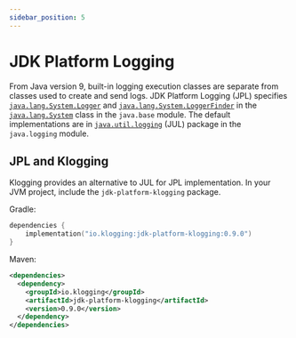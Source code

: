 ```yaml
---
sidebar_position: 5
---
```


# JDK Platform Logging

From Java version 9, built-in logging execution classes are separate from classes used to create and
send logs. JDK Platform Logging (JPL) specifies
[`java.lang.System.Logger`](https://docs.oracle.com/en/java/javase/21/docs/api/java.base/java/lang/System.Logger.html)
and
[`java.lang.System.LoggerFinder`](https://docs.oracle.com/en/java/javase/21/docs/api/java.base/java/lang/System.LoggerFinder.html)
in the
[`java.lang.System`](https://docs.oracle.com/en/java/javase/21/docs/api/java.base/java/lang/System.html)
class in the `java.base` module. The default implementations are in
[`java.util.logging`](https://docs.oracle.com/en/java/javase/21/docs/api/java.logging/java/util/logging/package-summary.html)
(JUL) package in the `java.logging` module.

## JPL and Klogging

Klogging provides an alternative to JUL for JPL implementation. In your JVM project, include
the `jdk-platform-klogging` package.

Gradle:

```kotlin
dependencies {
    implementation("io.klogging:jdk-platform-klogging:0.9.0")
}
```

Maven:

```xml
<dependencies>
  <dependency>
    <groupId>io.klogging</groupId>
    <artifactId>jdk-platform-klogging</artifactId>
    <version>0.9.0</version>
  </dependency>
</dependencies>
```
